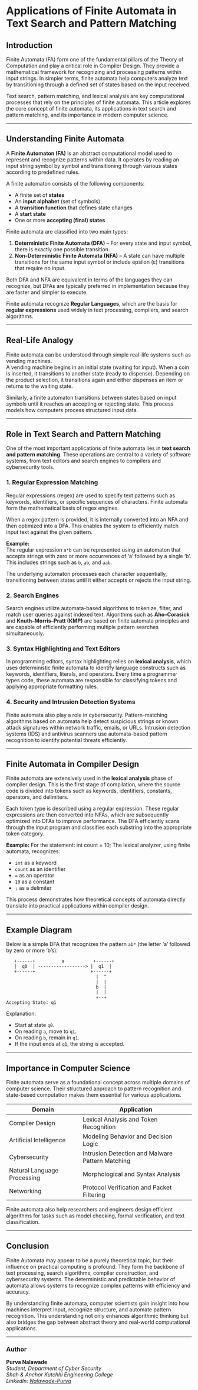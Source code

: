 # Applications of Finite Automata in Text Search and Pattern Matching

## Introduction

Finite Automata (FA) form one of the fundamental pillars of the Theory of Computation and play a critical role in Compiler Design. They provide a mathematical framework for recognizing and processing patterns within input strings. In simpler terms, finite automata help computers analyze text by transitioning through a defined set of states based on the input received.

Text search, pattern matching, and lexical analysis are key computational processes that rely on the principles of finite automata. This article explores the core concept of finite automata, its applications in text search and pattern matching, and its importance in modern computer science.

---

## Understanding Finite Automata

A **Finite Automaton (FA)** is an abstract computational model used to represent and recognize patterns within data. It operates by reading an input string symbol by symbol and transitioning through various states according to predefined rules. 

A finite automaton consists of the following components:

- A finite set of **states**
- An **input alphabet** (set of symbols)
- A **transition function** that defines state changes
- A **start state**
- One or more **accepting (final) states**

Finite automata are classified into two main types:

1. **Deterministic Finite Automata (DFA)** – For every state and input symbol, there is exactly one possible transition.  
2. **Non-Deterministic Finite Automata (NFA)** – A state can have multiple transitions for the same input symbol or include epsilon (ε) transitions that require no input.

Both DFA and NFA are equivalent in terms of the languages they can recognize, but DFAs are typically preferred in implementation because they are faster and simpler to execute.

Finite automata recognize **Regular Languages**, which are the basis for **regular expressions** used widely in text processing, compilers, and search algorithms.

---

## Real-Life Analogy

Finite automata can be understood through simple real-life systems such as vending machines.  
A vending machine begins in an initial state (waiting for input). When a coin is inserted, it transitions to another state (ready to dispense). Depending on the product selection, it transitions again and either dispenses an item or returns to the waiting state.  

Similarly, a finite automaton transitions between states based on input symbols until it reaches an accepting or rejecting state. This process models how computers process structured input data.

---

## Role in Text Search and Pattern Matching

One of the most important applications of finite automata lies in **text search and pattern matching**. These operations are central to a variety of software systems, from text editors and search engines to compilers and cybersecurity tools.

### 1. Regular Expression Matching

Regular expressions (regex) are used to specify text patterns such as keywords, identifiers, or specific sequences of characters. Finite automata form the mathematical basis of regex engines.

When a regex pattern is provided, it is internally converted into an NFA and then optimized into a DFA. This enables the system to efficiently match input text against the given pattern.

**Example:**  
The regular expression `a*b` can be represented using an automaton that accepts strings with zero or more occurrences of ‘a’ followed by a single ‘b’.  
This includes strings such as `b`, `ab`, and `aab`.

The underlying automaton processes each character sequentially, transitioning between states until it either accepts or rejects the input string.

### 2. Search Engines

Search engines utilize automata-based algorithms to tokenize, filter, and match user queries against indexed text. Algorithms such as **Aho–Corasick** and **Knuth–Morris–Pratt (KMP)** are based on finite automata principles and are capable of efficiently performing multiple pattern searches simultaneously.

### 3. Syntax Highlighting and Text Editors

In programming editors, syntax highlighting relies on **lexical analysis**, which uses deterministic finite automata to identify language constructs such as keywords, identifiers, literals, and operators. Every time a programmer types code, these automata are responsible for classifying tokens and applying appropriate formatting rules.

### 4. Security and Intrusion Detection Systems

Finite automata also play a role in cybersecurity. Pattern-matching algorithms based on automata help detect suspicious strings or known attack signatures within network traffic, emails, or URLs. Intrusion detection systems (IDS) and antivirus scanners use automata-based pattern recognition to identify potential threats efficiently.

---

## Finite Automata in Compiler Design

Finite automata are extensively used in the **lexical analysis** phase of compiler design. This is the first stage of compilation, where the source code is divided into tokens such as keywords, identifiers, constants, operators, and delimiters.

Each token type is described using a regular expression. These regular expressions are then converted into NFAs, which are subsequently optimized into DFAs to improve performance. The DFA efficiently scans through the input program and classifies each substring into the appropriate token category.

**Example:**
For the statement:
int count = 10;
The lexical analyzer, using finite automata, recognizes:
- `int` as a keyword  
- `count` as an identifier  
- `=` as an operator  
- `10` as a constant  
- `;` as a delimiter

This process demonstrates how theoretical concepts of automata directly translate into practical applications within compiler design.

---

## Example Diagram

Below is a simple DFA that recognizes the pattern `ab*` (the letter ‘a’ followed by zero or more ‘b’s):
```text
   +------+          a           +------+
   |  q0  | ------------------> |  q1  |
   +------+                     +------+
                                  |  ^
                                  |  |
                                  b  |
                                  |  |
                                  +--+
Accepting State: q1
```


Explanation:  
- Start at state `q0`.  
- On reading `a`, move to `q1`.  
- On reading `b`, remain in `q1`.  
- If the input ends at `q1`, the string is accepted.

---

## Importance in Computer Science

Finite automata serve as a foundational concept across multiple domains of computer science. Their structured approach to pattern recognition and state-based computation makes them essential for various applications.

| Domain | Application |
|---------|--------------|
| Compiler Design | Lexical Analysis and Token Recognition |
| Artificial Intelligence | Modeling Behavior and Decision Logic |
| Cybersecurity | Intrusion Detection and Malware Pattern Matching |
| Natural Language Processing | Morphological and Syntax Analysis |
| Networking | Protocol Verification and Packet Filtering |

Finite automata also help researchers and engineers design efficient algorithms for tasks such as model checking, formal verification, and text classification.

---

## Conclusion

Finite Automata may appear to be a purely theoretical topic, but their influence on practical computing is profound. They form the backbone of text processing, search algorithms, compiler construction, and cybersecurity systems. The deterministic and predictable behavior of automata allows systems to recognize complex patterns with efficiency and accuracy.

By understanding finite automata, computer scientists gain insight into how machines interpret input, recognize structure, and automate pattern recognition. This understanding not only enhances algorithmic thinking but also bridges the gap between abstract theory and real-world computational applications.

---

###  Author
**Purva Nalawade**  
*Student, Department of Cyber Security*  
*Shah & Anchor Kutchhi Engineering College*  
*LinkedIn: [Nalawade-Purva](https://www.linkedin.com/in/purva-nalawade-532921315/)*
